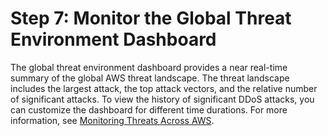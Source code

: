 # Step 7: Monitor the Global Threat Environment Dashboard<a name="monitor-global-dashboard"></a>

The global threat environment dashboard provides a near real\-time summary of the global AWS threat landscape\. The threat landscape includes the largest attack, the top attack vectors, and the relative number of significant attacks\. To view the history of significant DDoS attacks, you can customize the dashboard for different time durations\. For more information, see [ Monitoring Threats Across AWS](using-ddos-reports.md#aws-shield-global-threats)\. 